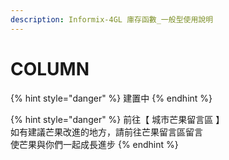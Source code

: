 ```yaml
---
description: Informix-4GL 庫存函數_一般型使用說明
---
```


# COLUMN

{% hint style="danger" %}
建置中
{% endhint %}

{% hint style="danger" %}
前往【 城市芒果留言區 】\
如有建議芒果改進的地方，請前往芒果留言區留言\
使芒果與你們一起成長進步
{% endhint %}
